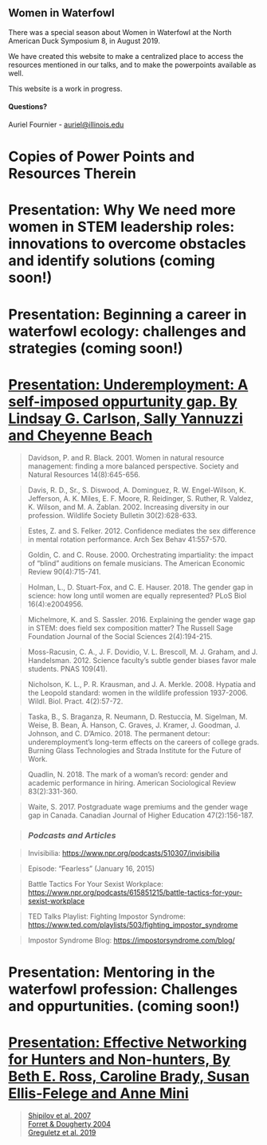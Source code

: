 ## Women in Waterfowl

There was a special season about Women in Waterfowl at the North American Duck Symposium 8, in August 2019. 

We have created this website to make a centralized place to access the resources mentioned in our talks, and to make the powerpoints available as well.

This website is a work in progress. 


#### Questions?

Auriel Fournier - auriel@illinois.edu

# Copies of Power Points and Resources Therein


# Presentation: Why We need more women in STEM leadership roles: innovations to overcome obstacles and identify solutions (coming soon!)

# Presentation: Beginning a career in waterfowl ecology: challenges and strategies (coming soon!)

# [Presentation: Underemployment: A self-imposed oppurtunity gap. By Lindsay G. Carlson, Sally Yannuzzi and Cheyenne Beach ](https://github.com/aurielfournier/women_in_waterfowl/blob/master/_pdfs/Oppurtunity_Gap.pdf)

> Davidson, P. and R. Black. 2001. Women in natural resource management: finding a more balanced perspective. Society and Natural Resources 14(8):645-656.

> Davis, R. D., Sr., S. Diswood, A. Dominguez, R. W. Engel-Wilson, K. Jefferson, A. K. Miles, E. F. Moore, R. Reidinger, S. Ruther, R. Valdez, K. Wilson, and M. A. Zablan. 2002. Increasing diversity in our profession. Wildlife Society Bulletin 30(2):628-633.

> Estes, Z. and S. Felker. 2012. Confidence mediates the sex difference in mental rotation performance. Arch Sex Behav 41:557-570.

> Goldin, C. and C. Rouse. 2000. Orchestrating impartiality: the impact of “blind” auditions on female musicians. The American Economic Review 90(4):715-741.

> Holman, L., D. Stuart-Fox, and C. E. Hauser. 2018. The gender gap in science: how long until women are equally represented? PLoS Biol 16(4):e2004956.

> Michelmore, K. and S. Sassler. 2016. Explaining the gender wage gap in STEM: does field sex composition matter? The Russell Sage Foundation Journal of the Social Sciences 2(4):194-215.

> Moss-Racusin, C. A., J. F. Dovidio, V. L. Brescoll, M. J. Graham, and J. Handelsman. 2012. Science faculty’s subtle gender biases favor male students. PNAS 109(41).

> Nicholson, K. L., P. R. Krausman, and J. A. Merkle. 2008. Hypatia and the Leopold standard: women in the wildlife profession 1937-2006. Wildl. Biol. Pract. 4(2):57-72.

> Taska, B., S. Braganza, R. Neumann, D. Restuccia, M. Sigelman, M. Weise, B. Bean, A. Hanson, C. Graves, J. Kramer, J. Goodman, J. Johnson, and C. D’Amico. 2018. The permanent detour: underemployment’s long-term effects on the careers of college grads. Burning Glass Technologies and Strada Institute for the Future of Work.

> Quadlin, N. 2018. The mark of a woman’s record: gender and academic performance in hiring. American Sociological Review 83(2):331-360.

> Waite, S. 2017. Postgraduate wage premiums and the gender wage gap in Canada. Canadian Journal of Higher Education 47(2):156-187.

> ### _Podcasts and Articles_

> Invisibilia: https://www.npr.org/podcasts/510307/invisibilia

> Episode: “Fearless” (January 16, 2015)

> Battle Tactics For Your Sexist Workplace: https://www.npr.org/podcasts/615851215/battle-tactics-for-your-sexist-workplace

> TED Talks Playlist: Fighting Impostor Syndrome: https://www.ted.com/playlists/503/fighting_impostor_syndrome

> Impostor Syndrome Blog: https://impostorsyndrome.com/blog/

# Presentation: Mentoring in the waterfowl profession: Challenges and oppurtunities. (coming soon!)

# [Presentation: Effective Networking for Hunters and Non-hunters, By Beth E. Ross, Caroline Brady, Susan Ellis-Felege and Anne Mini ](https://github.com/aurielfournier/women_in_waterfowl/blob/master/_pdfs/Effective_Networking_Presentation.pdf)

> [Shipilov et al. 2007](https://journals.aom.org/doi/abs/10.5465/ambpp.2007.26508183)  
> [Forret & Dougherty 2004](https://onlinelibrary.wiley.com/doi/abs/10.1002/job.253)  
> [Greguletz et al. 2019](https://journals.sagepub.com/doi/abs/10.1177/0018726718804303)



